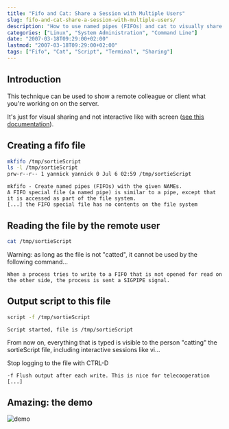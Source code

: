 ```yaml
---
title: "Fifo and Cat: Share a Session with Multiple Users"
slug: fifo-and-cat-share-a-session-with-multiple-users/
description: "How to use named pipes (FIFOs) and cat to visually share a terminal session with other users"
categories: ["Linux", "System Administration", "Command Line"]
date: "2007-03-18T09:29:00+02:00"
lastmod: "2007-03-18T09:29:00+02:00"
tags: ["Fifo", "Cat", "Script", "Terminal", "Sharing"]
---
```


## Introduction

This technique can be used to show a remote colleague or client what you're working on on the server.

It's just for visual sharing and not interactive like with screen ([see this documentation](./screen_most_used_commands.md)).

## Creating a fifo file

```bash
mkfifo /tmp/sortieScript
ls -l /tmp/sortieScript
prw-r--r-- 1 yannick yannick 0 Jul 6 02:59 /tmp/sortieScript
```

```
mkfifo - Create named pipes (FIFOs) with the given NAMEs.
A FIFO special file (a named pipe) is similar to a pipe, except that it is accessed as part of the file system.
[...] the FIFO special file has no contents on the file system
```

## Reading the file by the remote user

```bash
cat /tmp/sortieScript
```

Warning: as long as the file is not "catted", it cannot be used by the following command...

```
When a process tries to write to a FIFO that is not opened for read on the other side, the process is sent a SIGPIPE signal.
```

## Output script to this file

```bash
script -f /tmp/sortieScript
```

```
Script started, file is /tmp/sortieScript
```

From now on, everything that is typed is visible to the person "catting" the sortieScript file, including interactive sessions like vi...

Stop logging to the file with CTRL-D

```
-f Flush output after each write. This is nice for telecooperation [...]
```

## Amazing: the demo

![demo](../../../static/images/scriptfmkfifo.avif)

